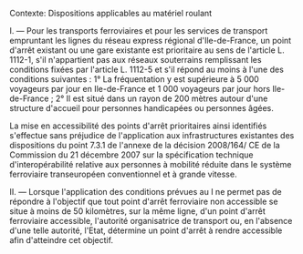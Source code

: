 Contexte: Dispositions applicables au matériel roulant

I. — Pour les transports ferroviaires et pour les services de transport empruntant les lignes du réseau express régional d'Ile-de-France, un point d'arrêt existant ou une gare existante est prioritaire au sens de l'article L. 1112-1, s'il n'appartient pas aux réseaux souterrains remplissant les conditions fixées par l'article L. 1112-5 et s'il répond au moins à l'une des conditions suivantes : 1° La fréquentation y est supérieure à 5 000 voyageurs par jour en Ile-de-France et 1 000 voyageurs par jour hors Ile-de-France ; 2° Il est situé dans un rayon de 200 mètres autour d'une structure d'accueil pour personnes handicapées ou personnes âgées.

La mise en accessibilité des points d'arrêt prioritaires ainsi identifiés s'effectue sans préjudice de l'application aux infrastructures existantes des dispositions du point 7.3.1 de l'annexe de la décision 2008/164/ CE de la Commission du 21 décembre 2007 sur la spécification technique d'interopérabilité relative aux personnes à mobilité réduite dans le système ferroviaire transeuropéen conventionnel et à grande vitesse.

II. — Lorsque l'application des conditions prévues au I ne permet pas de répondre à l'objectif que tout point d'arrêt ferroviaire non accessible se situe à moins de 50 kilomètres, sur la même ligne, d'un point d'arrêt ferroviaire accessible, l'autorité organisatrice de transport ou, en l'absence d'une telle autorité, l'Etat, détermine un point d'arrêt à rendre accessible afin d'atteindre cet objectif.